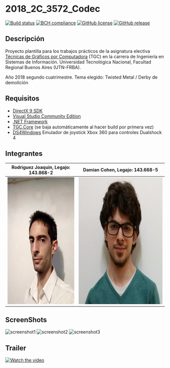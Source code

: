 # 2018_2C_3572_Codec
[![Build status](https://ci.appveyor.com/api/projects/status/uvyboubq91uhwf3v?svg=true)](https://ci.appveyor.com/project/rejurime/tgc-group)
[![BCH compliance](https://bettercodehub.com/edge/badge/tgc-utn/tgc-group?branch=master)](https://bettercodehub.com/)
[![GitHub license](https://img.shields.io/github/license/tgc-utn/tgc-group.svg)](https://github.com/tgc-utn/tgc-group/blob/master/LICENSE)
[![GitHub release](https://img.shields.io/github/release/tgc-utn/tgc-group.svg)](https://github.com/tgc-utn/tgc-group/releases)

## Descripción
Proyecto plantilla para los trabajos prácticos de la asignatura electiva [Técnicas de Gráficos por Computadora](http://tgc-utn.github.io/) (TGC) en la carrera de Ingeniería en Sistemas de Información. Universidad Tecnológica Nacional, Facultad Regional Buenos Aires (UTN-FRBA).

Año 2018 segundo cuatrimestre. Tema elegido: Twisted Metal / Derby de demolición

## Requisitos
* [DirectX 9 SDK](http://www.microsoft.com/en-us/download/details.aspx?displaylang=en&id=6812)
* [Visual Studio Community Edition](https://www.visualstudio.com/vs/community)
* [.NET Framework](https://www.microsoft.com/net/download/Windows/run)
* [TGC.Core](https://www.nuget.org/packages/TGC.Core/) (se baja automáticamente al hacer build por primera vez)
* [DS4Windows](http://ds4windows.com) Emulador de joystick Xbox 360 para controles Dualshock 4

## Integrantes ##
Rodriguez Joaquin, Legajo: 143.868-2  |  Damian Cohen, Legajo: 143.668-5
------------------------------------- | -------------------------------------
<img src="https://github.com/Joaro92/2018_2C_3572_Codec/blob/master/.blob/Foto%20perfil.jpg" height="400"> | <img src="https://github.com/Joaro92/2018_2C_3572_Codec/blob/master/.blob/Foto%20Cohen.jpeg" height="400">

## ScreenShots ##
![screenshot1](https://github.com/tgc-utn/tgc-group/blob/master/TGC.Group/Media/cajaMadera4.jpg)
![screenshot2](https://github.com/tgc-utn/tgc-group/blob/master/TGC.Group/Media/cajaMadera4.jpg)
![screenshot3](https://github.com/tgc-utn/tgc-group/blob/master/TGC.Group/Media/cajaMadera4.jpg)

## Trailer ##
[![Watch the video](http://i3.ytimg.com/vi/lb-4vTSlomU/hqdefault.jpg)](https://www.youtube.com/watch?v=lb-4vTSlomU)
